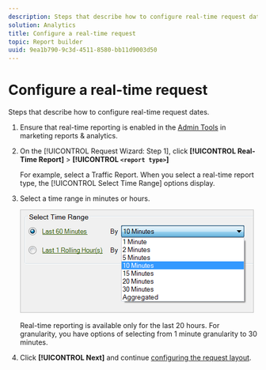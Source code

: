 ```yaml
---
description: Steps that describe how to configure real-time request dates.
solution: Analytics
title: Configure a real-time request
topic: Report builder
uuid: 9ea1b790-9c3d-4511-8580-bb11d9003d50
---
```


# Configure a real-time request

Steps that describe how to configure real-time request dates.

1. Ensure that real-time reporting is enabled in the [Admin Tools](https://marketing.adobe.com/resources/help/en_US/reference/real_time_admin.html) in marketing reports & analytics.
1. On the [!UICONTROL Request Wizard: Step 1], click **[!UICONTROL Real-Time Report]** > **[!UICONTROL `<report type>`]**

   For example, select a Traffic Report. When you select a real-time report type, the [!UICONTROL Select Time Range] options display.

1. Select a time range in minutes or hours.

   ![Step Result](assets/real_time_select_date.png)

   Real-time reporting is available only for the last 20 hours. For granularity, you have options of selecting from 1 minute granularity to 30 minutes.
1. Click **[!UICONTROL Next]** and continue [configuring the request layout](/help/analyze/report-builder/layout/layout.md).
